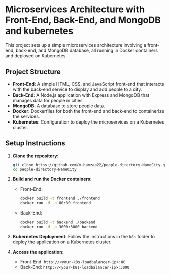 # Microservices Architecture with Front-End, Back-End, and MongoDB and kubernetes

This project sets up a simple microservices architecture involving a front-end, back-end, and MongoDB database, all running in Docker containers and deployed on Kubernetes.

## Project Structure

- **Front-End**: A simple HTML, CSS, and JavaScript front-end that interacts with the back-end service to display and add people to a city.
- **Back-End**: A Node.js application with Express and MongoDB that manages data for people in cities.
- **MongoDB**: A database to store people data.
- **Docker**: Dockerfiles for both the front-end and back-end to containerize the services.
- **Kubernetes**: Configuration to deploy the microservices on a Kubernetes cluster.

## Setup Instructions

1. **Clone the repository**:
    ```bash
    git clone https://github.com/m-hamzaa22/people-directory-NameCity.git
    cd people-directory-NameCity
    ```

2. **Build and run the Docker containers**:
    - Front-End:
        ```bash
        docker build -t frontend ./frontend
        docker run -d -p 80:80 frontend
        ```
    - Back-End:
        ```bash
        docker build -t backend ./backend
        docker run -d -p 3000:3000 backend
        ```

3. **Kubernetes Deployment**:
    Follow the instructions in the `k8s` folder to deploy the application on a Kubernetes cluster.

4. **Access the application**:
    - Front-End: `http://<your-k8s-loadbalancer-ip>:80`
    - Back-End: `http://<your-k8s-loadbalancer-ip>:3000`
